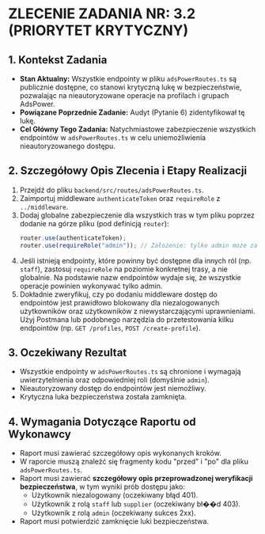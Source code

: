 # ZLECENIE ZADANIA NR: 3.2 (PRIORYTET KRYTYCZNY)

## 1. Kontekst Zadania

- **Stan Aktualny:** Wszystkie endpointy w pliku `adsPowerRoutes.ts` są publicznie dostępne, co stanowi krytyczną lukę w bezpieczeństwie, pozwalając na nieautoryzowane operacje na profilach i grupach AdsPower.
- **Powiązane Poprzednie Zadanie:** Audyt (Pytanie 6) zidentyfikował tę lukę.
- **Cel Główny Tego Zadania:** Natychmiastowe zabezpieczenie wszystkich endpointów w `adsPowerRoutes.ts` w celu uniemożliwienia nieautoryzowanego dostępu.

## 2. Szczegółowy Opis Zlecenia i Etapy Realizacji

1.  Przejdź do pliku `backend/src/routes/adsPowerRoutes.ts`.
2.  Zaimportuj middleware `authenticateToken` oraz `requireRole` z `../middleware`.
3.  Dodaj globalne zabezpieczenie dla wszystkich tras w tym pliku poprzez dodanie na górze pliku (pod definicją `router`):
    ```typescript
    router.use(authenticateToken);
    router.use(requireRole("admin")); // Założenie: tylko admin może zarządzać AdsPower
    ```
4.  Jeśli istnieją endpointy, które powinny być dostępne dla innych ról (np. `staff`), zastosuj `requireRole` na poziomie konkretnej trasy, a nie globalnie. Na podstawie nazw endpointów wydaje się, że wszystkie operacje powinien wykonywać tylko admin.
5.  Dokładnie zweryfikuj, czy po dodaniu middleware dostęp do endpointów jest prawidłowo blokowany dla niezalogowanych użytkowników oraz użytkowników z niewystarczającymi uprawnieniami. Użyj Postmana lub podobnego narzędzia do przetestowania kilku endpointów (np. `GET /profiles`, `POST /create-profile`).

## 3. Oczekiwany Rezultat

- Wszystkie endpointy w `adsPowerRoutes.ts` są chronione i wymagają uwierzytelnienia oraz odpowiedniej roli (domyślnie `admin`).
- Nieautoryzowany dostęp do endpointów jest niemożliwy.
- Krytyczna luka bezpieczeństwa została zamknięta.

## 4. Wymagania Dotyczące Raportu od Wykonawcy

- Raport musi zawierać szczegółowy opis wykonanych kroków.
- W raporcie muszą znaleźć się fragmenty kodu "przed" i "po" dla pliku `adsPowerRoutes.ts`.
- Raport musi zawierać **szczegółowy opis przeprowadzonej weryfikacji bezpieczeństwa**, w tym wyniki prób dostępu jako:
  - Użytkownik niezalogowany (oczekiwany błąd 401).
  - Użytkownik z rolą `staff` lub `supplier` (oczekiwany bł��d 403).
  - Użytkownik z rolą `admin` (oczekiwany sukces 2xx).
- Raport musi potwierdzić zamknięcie luki bezpieczeństwa.
